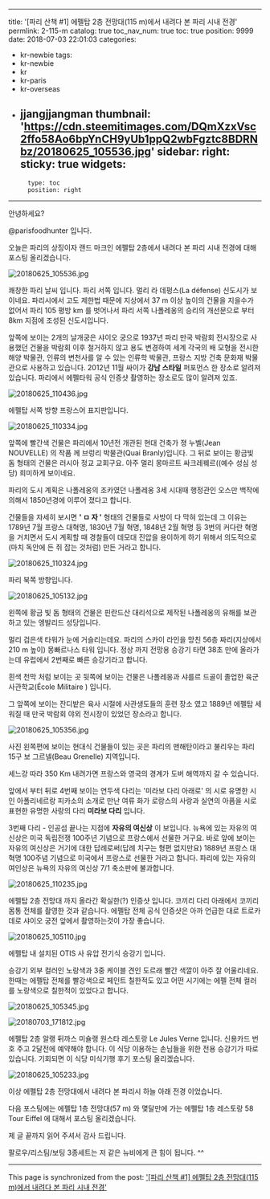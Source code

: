 
---
title: '[파리 산책 #1] 에펠탑 2층 전망대(115 m)에서 내려다 본 파리 시내 전경'
permlink: 2-115-m
catalog: true
toc_nav_num: true
toc: true
position: 9999
date: 2018-07-03 22:01:03
categories:
- kr-newbie
tags:
- kr-newbie
- kr
- kr-paris
- kr-overseas
- jjangjjangman
thumbnail: 'https://cdn.steemitimages.com/DQmXzxVsc2ffo58Ao6bpYnCH9yUb1ppQ2wbFgztc8BDRNbz/20180625_105536.jpg'
sidebar:
    right:
        sticky: true
widgets:
    -
        type: toc
        position: right
---


안녕하세요?

@parisfoodhunter 입니다.

오늘은 파리의 상징이자 랜드 마크인 에펠탑 2층에서 내려다 본 파리 시내 전경에 대해 포스팅 올리겠습니다. 

![20180625_105536.jpg](https://cdn.steemitimages.com/DQmXzxVsc2ffo58Ao6bpYnCH9yUb1ppQ2wbFgztc8BDRNbz/20180625_105536.jpg)

쾌창한 파리 날씨 입니다. 파리 서쪽 입니다. 멀리 라 데펑스(La défense) 신도시가 보이네요. 파리시에서 고도 제한법 때문에 지상에서  37 m 이상 높이의 건물을 지을수가 없어서 파리 105 평방 km 를 벗어나서 파리 서쪽 나폴레옹의 승리의 개선문으로 부터  8km 지점에 조성된 신도시입니다.

앞쪽에 보이는 2개의 날개궁은 샤이오 궁으로 1937년 파리 만국 박람회 전시장으로 사용했던 건물을 박람회 이후 철거하지 않고 용도 변경하여 세계 각국의 배 모형을 전시한 해양 박물관, 인류의 변천사를 알 수 있는 인류학 박물관, 프랑스 지방 건축 문화재 박물관으로 사용하고 있습니다.
2012년 11월 싸이가 **강남 스타일** 퍼포먼스 한 장소로 알려져 있습니다.
파리에서 에펠타워 공식 인증샷 촬영하는 장소로도 많이 알려져 있죠.

![20180625_110436.jpg](https://cdn.steemitimages.com/DQmY21V7YMnWvtqz4MzzzaB53WNvNDeRQ1XbnSjiGx4J9RX/20180625_110436.jpg)

에펠탑 서쪽 방향 프랑스어 표지판입니다.

![20180625_110334.jpg](https://cdn.steemitimages.com/DQmWx5cCZNQw476yuUrbyvXNRnKqbrSFn3ZYRJtG4pvHNKi/20180625_110334.jpg)

앞쪽에 빨간색 건물은 파리에서 10년전 개관된 현대 건축가 졍 누벨(Jean NOUVELLE) 의 작품 께 브렁리 박물관(Quai Branly)입니다.
그 뒤로 보이는 황금빛 돔 형태의 건물은 러시아 정교 교회구요.
아주 멀리 몽마르트 싸크레꿰르((예수 성심 성당) 희미하게 보이네요.

파리의 도시 계획은 나폴레옹의 조카였던 나폴레옹 3세 시대때 행정관인 오스만 백작에 의해서 1850년경에 이루어 졌다고 합니다.

건물들을 자세히 보시면  **' ㅁ 자 '** 형태의 건물들로 사방이 다 막혀 있는데 그 이유는 1789년 7월 프랑스 대혁명, 1830년 7월 혁명, 1848년 2월 혁명 등 3번의 커다란 혁명을 거치면서 도시 계획할 때 경찰들이 데모대 진압을 용이하게 하기 위해서 의도적으로 (마치 독안에 든 쥐 잡는 것처럼)  만든 거라고 합니다.

![20180625_110324.jpg](https://cdn.steemitimages.com/DQmXJig6DdA338UdRer6RQV1g4buSVANwwabFkotGbXFEru/20180625_110324.jpg)

파리 북쪽 방향입니다.

![20180625_105132.jpg](https://cdn.steemitimages.com/DQmUZpA18KrDR5wUKrF7zUBu6XyVNfRKyySQvgw5PjCU3QK/20180625_105132.jpg)

왼쪽에 황금 빛 돔 형태의 건물은  핀란드산 대리석으로 제작된 나폴레옹의 유해를 보관하고 있는 엥발리드 성당입니다.

멀리 검은색 타워가 눈에 거슬리는데요. 파리의 스카이 라인을 망친 56층 짜리(지상에서 210 m 높이)
몽빠르나스 타워 입니다.
정상 까지 전망용 승강기 타면 38초 만에 올라가는데 유럽에서 2번째로 빠른 승강기라고 합니다.

흰색 천막 처럼 보이는 곳 뒷쪽에 보이는 건물은 나폴레옹과 샤를르 드골이 졸업한 육군 사관학교(École Militaire ) 입니다.

그 앞쪽에 보이는 잔디밭은 육사 시절에 사관생도들의 훈련 장소 였고 1889년 에펠탑 세워질 때 만국 박람회 야외 전시장이 있었던 장소라고 합니다.

![20180625_105356.jpg](https://cdn.steemitimages.com/DQmb47Qqvtt8C3wPQjJCTUML6zsKWCryE2KB2AFiUrjA8st/20180625_105356.jpg)

사진 왼쪽편에 보이는 현대식 건물들이 있는 곳은 파리의 맨해탄이라고 불리우는 파리 15구 보 그르넬(Beau Grenelle) 지역입니다.

세느강 따라 350 Km 내려가면 프랑스와 영국의 경계가 도버 해역까지 갈 수 있습니다.

앞에서 부터 뒤로 4번째 보이는 연두색 다리는 '미라보 다리 아래로' 의 시로 유명한 시인 아폴리네르랑 피카소의 소개로 만난 여류 화가 로랑스의 사랑과 실연의 아픔을 시로 표현한 유명한 사랑의 다리 **미라보 다리** 입니다.

3번째 다리 - 인공섬 끝나는 지점에 **자유의 여신상** 이 보입니다. 뉴욕에 있는 자유의 여신상은 미국 독립전쟁 100주년 기념으로 프랑스에서 선물한 거구요. 바로 앞에 보이는 자유의 여신상은 거기에 대한 답례로써(답례 치구는 형편 없지만요) 1889년 프랑스 대혁명 100주념 기념으로 미국에서 프랑스로 선물한 거라고 합니다.
파리에 있는 자유의 여인상은 뉴욕의 자유의 여신상 7/1 축소판에 불과합니다.

![20180625_110235.jpg](https://cdn.steemitimages.com/DQmXdBy2RHZ93ByEyyXNN83vx7huQLETX6o8cbwN7qfBg1m/20180625_110235.jpg)

에펠탑 2층 전망대 까지 올라간 확실한(?) 인증샷 입니다. 코끼리 다리 아래에서 코끼리 몸통 전체를 촬영한 것과 같습니다. 에펠탑 전체 공식 인증샷은 아까 언급한 대로 트로카데로 샤이오 궁전 앞에서 촬영하는것이 가장 좋습니다.

![20180625_105110.jpg](https://cdn.steemitimages.com/DQmfERwn3NaviynZpF4SbKNo93LSG5i18zF8zx2zGdLPWzW/20180625_105110.jpg)

에펠탑 내 설치된 OTIS 사 유압 전기식 승강기 입니다.

승강기 외부 컬러인 노랑색과 3중 케이블 견인 도르래 빨간 색깔이 아주 잘 어울리네요.
한때는 에펠탑 전체를 빨강색으로 페인트 칠한적도 있고 어떤 시기에는 에펠 전체 컬러를 노랑색으로 칠한적이 있었다고 합니다. 

![20180625_105345.jpg](https://cdn.steemitimages.com/DQmQXAR3FD8Kp1ehGQkJJyBYPUXqkASHn9dRqmim39MEgxP/20180625_105345.jpg)

![20180703_171812.jpg](https://cdn.steemitimages.com/DQmZogy4BYqr1S9T5Kd33TpBZ11TrCRkVdmJhHp37gQKjAU/20180703_171812.jpg)

에펠탑 2층 알랭 뒤까스 미슐랭 원스타 레스토랑 Le Jules Verne 입니다.
신용카드 번호 주고 2달전에 예약해야 합니다.
이 식당 이용하는 손님들을 위한 전용 승강기가 따로 있습니다.
기회되면 이 식당 미식기행 후기 포스팅 올리겠습니다. 

![20180625_105233.jpg](https://cdn.steemitimages.com/DQmY1ZDJoiGu3nHciEf2Q9X54CoVTDcya3Kyexf9ahdDtnT/20180625_105233.jpg)

이상 에펠탑 2층 전망대에서 내려다 본 파리시 하늘 아래 전경 이었습니다.

다음 포스팅에는 에펠탑 1층 전망대(57 m) 와 몇달만에 가는 에펠탑 1층 레스토랑 58 Tour Eiffel 에 대해서 포스팅 올리겠습니다. 

제 글 끝까지 읽어 주셔서  감사 드립니다.

팔로우/리스팀/보팅  3종세트는 저 같은 뉴비에게 큰 힘이 됩니다. ^^

- - -

This page is synchronized from the post: ['[파리 산책 #1] 에펠탑 2층 전망대(115 m)에서 내려다 본 파리 시내 전경'](https://steemit.com/@parisfoodhunter/2-115-m)
